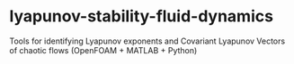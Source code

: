 # lyapunov-stability-fluid-dynamics
Tools for identifying Lyapunov exponents and Covariant Lyapunov Vectors of chaotic flows (OpenFOAM + MATLAB + Python)

